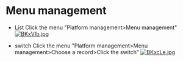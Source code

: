 # Menu management

* List Click the menu "Platform management>Menu management"
[![BKxVIb.jpg](https://v1.ax1x.com/2022/10/14/BKxVIb.jpg)](https://x.imgtu.com/i/BKxVIb)

* switch Click the menu "Platform management>Menu management>Choose a record>Click the switch"
[![BKxcLe.jpg](https://v1.ax1x.com/2022/10/14/BKxcLe.jpg)](https://x.imgtu.com/i/BKxcLe)
